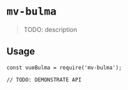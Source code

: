 # `mv-bulma`

> TODO: description

## Usage

```
const vueBulma = require('mv-bulma');

// TODO: DEMONSTRATE API
```
